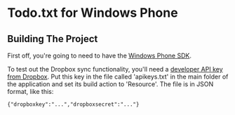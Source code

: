 # Todo.txt for Windows Phone

## Building The Project

First off, you're going to need to have the [Windows Phone SDK](http://msdn.microsoft.com/en-us/library/ff402530%28v=vs.92%29.aspx).

To test out the Dropbox sync functionality, you'll need a [developer API key from Dropbox](http://www.dropbox.com/developers/quickstart). Put this key in the file called 'apikeys.txt' in the main folder of the application and set its build action to 'Resource'. The file is in JSON format, like this:

	{"dropboxkey":"...","dropboxsecret":"..."}
	
